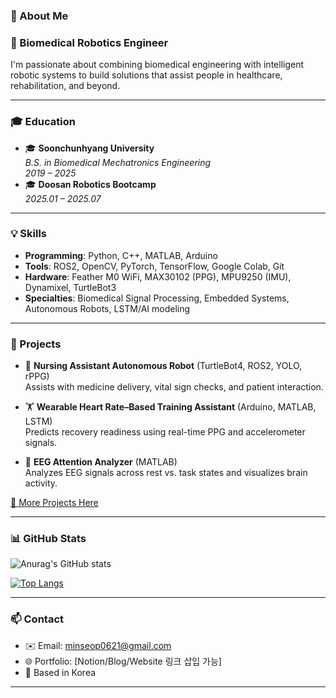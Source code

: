 ### 👋 About Me

### 🧠 Biomedical Robotics Engineer

I'm passionate about combining biomedical engineering with intelligent robotic systems to build solutions that assist people in healthcare, rehabilitation, and beyond.

---

### 🎓 Education

- 🎓 **Soonchunhyang University**  
  *B.S. in Biomedical Mechatronics Engineering*  
  *2019 – 2025*
- 🎓 **Doosan Robotics Bootcamp**  
  *2025.01 – 2025.07*
  
---

### 💡 Skills

- **Programming**: Python, C++, MATLAB, Arduino
- **Tools**: ROS2, OpenCV, PyTorch, TensorFlow, Google Colab, Git
- **Hardware**: Feather M0 WiFi, MAX30102 (PPG), MPU9250 (IMU), Dynamixel, TurtleBot3
- **Specialties**: Biomedical Signal Processing, Embedded Systems, Autonomous Robots, LSTM/AI modeling

---

### 🚀 Projects

- 🏥 **Nursing Assistant Autonomous Robot** (TurtleBot4, ROS2, YOLO, rPPG)  
  Assists with medicine delivery, vital sign checks, and patient interaction.

- 🏋️ **Wearable Heart Rate–Based Training Assistant** (Arduino, MATLAB, LSTM)  
  Predicts recovery readiness using real-time PPG and accelerometer signals.

- 🧠 **EEG Attention Analyzer** (MATLAB)  
  Analyzes EEG signals across rest vs. task states and visualizes brain activity.

[📂 More Projects Here](https://github.com/MS0621)

---

### 📊 GitHub Stats

![Anurag's GitHub stats](https://github-readme-stats.vercel.app/api?username=MS0621&show_icons=true&theme=dark)

[![Top Langs](https://github-readme-stats.vercel.app/api/top-langs/?username=MS0621&theme=dark)](https://github.com/MS0621/github-readme-stats)

---

### 📫 Contact

- ✉️ Email: minseop0621@gmail.com  
- 🌐 Portfolio: [Notion/Blog/Website 링크 삽입 가능]  
- 📍 Based in Korea

---



<!--
**MS0621/MS0621** is a ✨ _special_ ✨ repository because its `README.md` (this file) appears on your GitHub profile.

Here are some ideas to get you started:

- 🔭 I’m currently working on ...
- 🌱 I’m currently learning ...
- 👯 I’m looking to collaborate on ...
- 🤔 I’m looking for help with ...
- 💬 Ask me about ...
- 📫 How to reach me: ...
- 😄 Pronouns: ...
- ⚡ Fun fact: ...
-->
